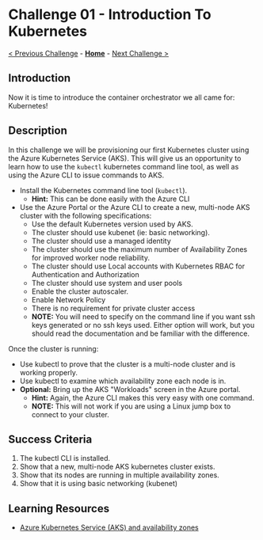 # Challenge 01 - Introduction To Kubernetes

[< Previous Challenge](./Challenge-00-prereqs.md) - **[Home](../README.md)** - [Next Challenge >](./Challenge-02-deploy.md)

## Introduction

Now it is time to introduce the container orchestrator we all came for: Kubernetes!

## Description

In this challenge we will be provisioning our first Kubernetes cluster using the Azure Kubernetes Service (AKS). This will give us an opportunity to learn how to use the `kubectl` kubernetes command line tool, as well as using the Azure CLI to issue commands to AKS.

- Install the Kubernetes command line tool (`kubectl`).
	- **Hint:** This can be done easily with the Azure CLI
- Use the Azure Portal or the Azure CLI to create a new, multi-node AKS cluster with the following specifications:
	- Use the default Kubernetes version used by AKS.
	- The cluster should use kubenet (ie: basic networking).  
	- The cluster should use a managed identity
	- The cluster should use the maximum number of Availability Zones for improved worker node reliability.
	- The cluster should use Local accounts with Kubernetes RBAC for Authentication and Authorization
	- The cluster should use system and user pools
	- Enable the cluster autoscaler.
	- Enable Network Policy
	- There is no requirement for private cluster access
    - **NOTE:** You will need to specify on the command line if you want ssh keys generated or no ssh keys used. Either option will work, but you should read the documentation and be familiar with the difference.

Once the cluster is running:
- Use kubectl to prove that the cluster is a multi-node cluster and is working properly.
- Use kubectl to examine which availability zone each node is in.  
- **Optional:** Bring up the AKS "Workloads" screen in the Azure portal.
	- **Hint:** Again, the Azure CLI makes this very easy with one command.
	- **NOTE:** This will not work if you are using a Linux jump box to connect to your cluster.

## Success Criteria

1. The kubectl CLI is installed.
1. Show that a new, multi-node AKS kubernetes cluster exists.
1. Show that its nodes are running in multiple availability zones.
1. Show that it is using basic networking (kubenet)

## Learning Resources

- [Azure Kubernetes Service (AKS) and availability zones](https://docs.microsoft.com/en-us/azure/aks/availability-zones)
